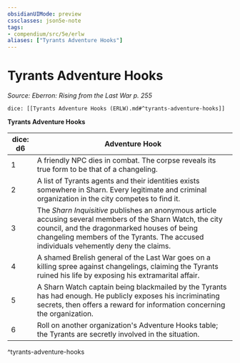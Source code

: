 ```yaml
---
obsidianUIMode: preview
cssclasses: json5e-note
tags:
- compendium/src/5e/erlw
aliases: ["Tyrants Adventure Hooks"]
---
```

# Tyrants Adventure Hooks
*Source: Eberron: Rising from the Last War p. 255* 

`dice: [[Tyrants Adventure Hooks (ERLW).md#^tyrants-adventure-hooks]]`

**Tyrants Adventure Hooks**

| dice: d6 | Adventure Hook |
|----------|----------------|
| 1 | A friendly NPC dies in combat. The corpse reveals its true form to be that of a changeling. |
| 2 | A list of Tyrants agents and their identities exists somewhere in Sharn. Every legitimate and criminal organization in the city competes to find it. |
| 3 | The *Sharn Inquisitive* publishes an anonymous article accusing several members of the Sharn Watch, the city council, and the dragonmarked houses of being changeling members of the Tyrants. The accused individuals vehemently deny the claims. |
| 4 | A shamed Brelish general of the Last War goes on a killing spree against changelings, claiming the Tyrants ruined his life by exposing his extramarital affair. |
| 5 | A Sharn Watch captain being blackmailed by the Tyrants has had enough. He publicly exposes his incriminating secrets, then offers a reward for information concerning the organization. |
| 6 | Roll on another organization's Adventure Hooks table; the Tyrants are secretly involved in the situation. |
^tyrants-adventure-hooks
